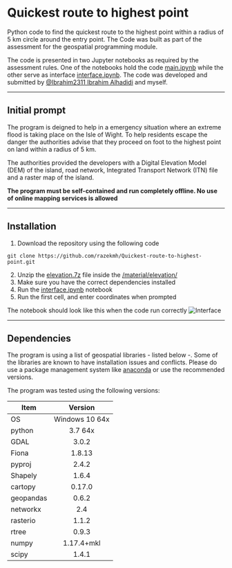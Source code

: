 # Quickest route to highest point
Python code to find the quickest route to the highest point within a radius of 5 km circle around the entry point. The Code was built as part of the assessment for the geospatial programming module. 

The code is presented in two Jupyter notebooks as required by the assessment rules. One of the notebooks hold the code [main.ipynb](https://github.com/razekmh/Quickest-route-to-highest-point/blob/master/main.ipynb) while the other serve as interface [interface.ipynb](https://github.com/razekmh/Quickest-route-to-highest-point/blob/master/interface.ipynb). The code was developed and submitted by [@Ibrahim2311 Ibrahim Alhadidi](https://github.com/Ibrahim2311) and myself. 
***

## Initial prompt
The program is deigned to help in a emergency situation where an extreme flood is taking place on the Isle of Wight. To help residents escape the danger the authorities advise that they proceed on foot to the highest point on land within a radius of 5 km. 

The authorities provided the developers with a Digital Elevation Model (DEM) of the island, road network,  Integrated Transport Network (ITN) file and a raster map of the island. 

**The program must be self-contained and run completely offline. No use of online mapping services is allowed**

*** 
## Installation
1. Download the repository using the following code 

``` git clone https://github.com/razekmh/Quickest-route-to-highest-point.git ```

2. Unzip the [elevation.7z](Quickest-route-to-highest-point/material/elevation/) file inside the [/material/elevation/](https://github.com/razekmh/Quickest-route-to-highest-point/tree/master/material/elevation)
3. Make sure you have the correct dependencies installed
4. Run the [interface.ipynb](https://github.com/razekmh/Quickest-route-to-highest-point/blob/master/interface.ipynb) notebook
5. Run the first cell, and enter coordinates when prompted

The notebook should look like this when the code run correctly 
![Interface](https://github.com/razekmh/Quickest-route-to-highest-point/blob/master/images/interface-ipynb.png "Interface")
***

## Dependencies

The program is using a list of geospatial libraries - listed below -. Some of the libraries are known to have installation issues and conflicts. Please do use a package management system like [anaconda](https://www.anaconda.com/) or use the recommended versions. 

The program was tested using the following versions: 

| Item          | Version       |
| ------------- |:-------------:|
| OS            |Windows 10 64x|
| python        |3.7 64x|
| GDAL          |3.0.2|
| Fiona         |1.8.13|
| pyproj         |2.4.2|
| Shapely       |1.6.4|
| cartopy       |0.17.0|
| geopandas     |0.6.2|
| networkx      |2.4|
| rasterio      |1.1.2|
| rtree         |0.9.3|
| numpy         |1.17.4+mkl|
| scipy         |1.4.1|


